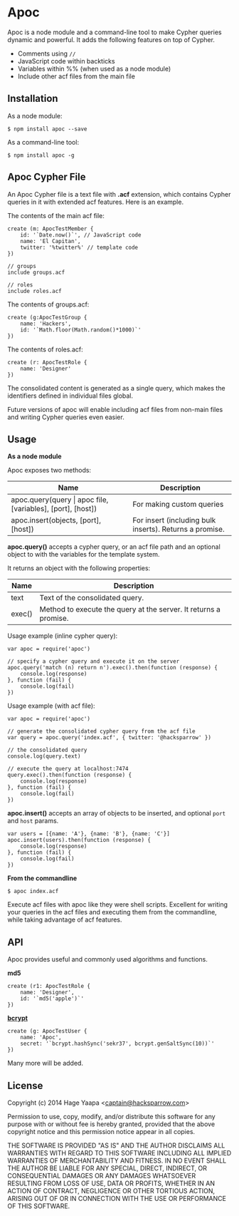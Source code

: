 Apoc
====

Apoc is a node module and a command-line tool to make Cypher queries dynamic and powerful. It adds the following features on top of Cypher.

* Comments using `//`
* JavaScript code within backticks
* Variables within %% (when used as a node module)
* Include other acf files from the main file

## Installation

As a node module:

```
$ npm install apoc --save
```

As a command-line tool:

```
$ npm install apoc -g
```

## Apoc Cypher File

An Apoc Cypher file is a text file with **.acf** extension, which contains Cypher queries in it with extended acf features. Here is an example.

The contents of the main acf file:

```
create (m: ApocTestMember {
    id: '`Date.now()`', // JavaScript code
    name: 'El Capitan',
    twitter: '%twitter%' // template code
})

// groups
include groups.acf

// roles
include roles.acf
```

The contents of groups.acf:

```
create (g:ApocTestGroup {
    name: 'Hackers',
    id: '`Math.floor(Math.random()*1000)`'
})
```

The contents of roles.acf:

```
create (r: ApocTestRole {
    name: 'Designer'
})
```

The consolidated content is generated as a single query, which makes the identifiers defined in individual files global.

Future versions of apoc will enable including acf files from non-main files and writing Cypher queries even easier.

## Usage

**As a node module**

Apoc exposes two methods:

|Name|Description
|----|----------
|apoc.query(query \| apoc file, [variables], [port], [host])| For making custom queries
|apoc.insert(objects, [port], [host])| For insert (including bulk inserts). Returns a promise.

**apoc.query()** accepts a cypher query, or an acf file path and an optional object to with the variables for the template system.

It returns an object with the following properties:

|Name|Description
|----|----------
|text|Text of the consolidated query.
|exec()|Method to execute the query at the server. It returns a promise.

Usage example (inline cypher query):

```
var apoc = require('apoc')

// specify a cypher query and execute it on the server
apoc.query('match (n) return n').exec().then(function (response) {
    console.log(response)
}, function (fail) {
    console.log(fail)
})
```

Usage example (with acf file):

```
var apoc = require('apoc')

// generate the consolidated cypher query from the acf file
var query = apoc.query('index.acf', { twitter: '@hacksparrow' })

// the consolidated query
console.log(query.text)

// execute the query at localhost:7474
query.exec().then(function (response) {
    console.log(response)
}, function (fail) {
    console.log(fail)
})

```

**apoc.insert()** accepts an array of objects to be inserted, and optional `port` and `host` params.  

```
var users = [{name: 'A'}, {name: 'B'}, {name: 'C'}]
apoc.insert(users).then(function (response) {
    console.log(response)
}, function (fail) {
    console.log(fail)
})
```

**From the commandline**

```
$ apoc index.acf
```

Execute acf files with apoc like they were shell scripts. Excellent for writing your queries in the acf files and executing them from the commandline, while taking advantage of acf features.

## API

Apoc provides useful and commonly used algorithms and functions.

**md5**

```
create (r1: ApocTestRole {
    name: 'Designer',
    id: '`md5('apple')`'
})

```

**[bcrypt](https://www.npmjs.org/package/bcrypt)**

```
create (g: ApocTestUser {
    name: 'Apoc',
    secret: '`bcrypt.hashSync('sekr37', bcrypt.genSaltSync(10))`'
})
```

Many more will be added.

## License

Copyright (c) 2014 Hage Yaapa &lt;captain@hacksparrow.com&gt;

Permission to use, copy, modify, and/or distribute this software for any purpose with or without fee is hereby granted, provided that the above copyright notice and this permission notice appear in all copies.

THE SOFTWARE IS PROVIDED "AS IS" AND THE AUTHOR DISCLAIMS ALL WARRANTIES WITH REGARD TO THIS SOFTWARE INCLUDING ALL IMPLIED WARRANTIES OF MERCHANTABILITY AND FITNESS. IN NO EVENT SHALL THE AUTHOR BE LIABLE FOR ANY SPECIAL, DIRECT, INDIRECT, OR CONSEQUENTIAL DAMAGES OR ANY DAMAGES WHATSOEVER RESULTING FROM LOSS OF USE, DATA OR PROFITS, WHETHER IN AN ACTION OF CONTRACT, NEGLIGENCE OR OTHER TORTIOUS ACTION, ARISING OUT OF OR IN CONNECTION WITH THE USE OR PERFORMANCE OF THIS SOFTWARE.
